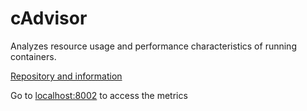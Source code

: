 # cAdvisor
Analyzes resource usage and performance characteristics of running containers.

[Repository and information](https://github.com/google/cadvisor)

Go to [localhost:8002](http://localhost:8002) to access the metrics
